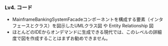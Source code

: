 ### Lv4. コード
* MainframeBankingSystemFacadeコンポーネントを構成する要素（インタフェースとクラス）を図示したUMLクラス図 や Entity Relationship 図
* ほとんどのIDEからオンデマンドに生成できる現代では、このレベルの詳細度で図を作成することはまずお勧めできません。
